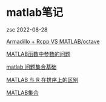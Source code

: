 matlab笔记
================
zsc
2022-08-28

[Armadillo + Rcpp VS MATLAB/octave](./posts/matlab/MATLAB_Rcpp_c.md)

[MATLAB函数中参数的问题](./posts/matlab/MATLAB-fun-arg.md)

[matlab 问题集合基础](./posts/matlab/matlab-question.md)

[MATLAB 与 R 在排序上的区别](./posts/matlab/matlab-R-rank.md)

[MATLAB集合](./posts/matlab/plotMathfun.md)

